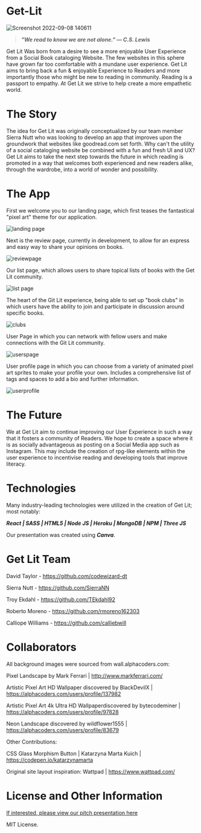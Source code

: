 # Get-Lit
![Screenshot 2022-09-08 140611](https://user-images.githubusercontent.com/107456698/189205889-2d976029-110a-47f4-b087-c978901a958a.jpg)

>**_"We read to know we are not alone."
>— C.S. Lewis_**

Get Lit Was born from a desire to see a more enjoyable User Experience from a Social Book cataloging Website. The few websites in this sphere have grown far too comfortable with a mundane user experience. Get Lit aims to bring back a fun & enjoyable Experience to Readers and more importantly those who might be new to reading in community. Reading is a passport to empathy. At Get Lit we strive to help create a more empathetic world. 

# The Story 

The idea for Get Lit was originally conceptualized by our team member Sierra Nutt who was looking to develop an app that improves upon the groundwork that websites like goodread.com set forth. Why can't the utility of a social cataloging website be combined with a fun and fresh UI and UX? Get Lit aims to take the next step towards the future in which reading is promoted in a way that welcomes both experienced and new readers alike, through the wardrobe, into a world of wonder and possibility.

# The App

First we welcome you to our landing page, which first teases the fantastical "pixel art" theme for our application.

![landing page](https://user-images.githubusercontent.com/107456698/189207738-2cebb319-092a-43de-809d-85e9be19db77.jpg)

Next is the review page, currently in development, to allow for an express and easy way to share your opinions on books.

![reviewpage](https://user-images.githubusercontent.com/107456698/189208200-151782c8-6590-4d3d-a5bb-578f173980bc.jpg)

Our list page, which allows users to share topical lists of books with the Get Lit community. 

![list page](https://user-images.githubusercontent.com/107456698/189208397-932bf193-119a-4ed5-9878-49657c67168a.jpg)

The heart of the Git Lit experience, being able to set up "book clubs" in which users have the ability to join and participate in discussion around specific books. 

![clubs](https://user-images.githubusercontent.com/107456698/189208547-fe973dae-ba0e-4a3a-a979-dd9c4eda219f.jpg)

User Page in which you can network with fellow users and make connections with the Git Lit community. 

![userspage](https://user-images.githubusercontent.com/107456698/189208802-52c3fe80-f98c-48cc-983e-2b429ad8d227.jpg)

User profile page in which you can choose from a variety of animated pixel art sprites to make your profile your own. Includes a comprehensive list of tags and spaces to add a bio and further information. 

![userprofile](https://user-images.githubusercontent.com/107456698/189208957-95236206-ad9c-433d-bf8f-c3384ab591de.jpg)


# The Future 

We at Get Lit aim to continue improving our User Experience in such a way that it  fosters a community of Readers. We hope to create a space where it is as socially advantageous as posting on a Social Media app such as Instagram. This may include the creation of rpg-like elements within the user experience to incentivise reading and developing tools that improve literacy. 

# Technologies

Many industry-leading technologies were utilized in the creation of Get Lit; most notably:

_**React | SASS | HTML5 | Node JS | Heroku | MongoDB | NPM | Three JS**_

Our presentation was created using _**Canva**_. 


# Get Lit Team

David Taylor - https://github.com/codewizard-dt

Sierra Nutt -  https://github.com/SierraNN

Troy Ekdahl -  https://github.com/TEkdahl92

Roberto Moreno - https://github.com/rmoreno162303

Calliope Williams - https://github.com/calliebwill

# Collaborators

All background images were sourced from wall.alphacoders.com:

Pixel Landscape by Mark Ferrari | http://www.markferrari.com/

Artistic Pixel Art HD Wallpaper discovered by BlackDevilX | https://alphacoders.com/users/profile/137982

Artistic Pixel Art 4k Ultra HD Wallpaperdiscovered by bytecodeminer | https://alphacoders.com/users/profile/97828

Neon Landscape discovered by wildflower1555 | https://alphacoders.com/users/profile/83679

Other Contributions:

CSS Glass Morphism Button | Katarzyna Marta Kuich | https://codepen.io/katarzynamarta

Original site layout inspiration:
Wattpad | https://www.wattpad.com/

# License and Other Information
 
[If interested, please view our pitch presentation here](https://www.canva.com/design/DAFLnExxE0A/npY6zQjM_NfyYNs30OkaQQ/view?utm_content=DAFLnExxE0A&utm_campaign=designshare&utm_medium=link2&utm_source=sharebutton)

MIT License.